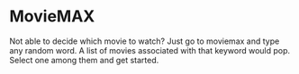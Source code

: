 # MovieMAX
Not able to decide which movie to watch? Just go to moviemax and type any random word. A list of movies associated with that keyword would pop.
Select one among them and get started.
